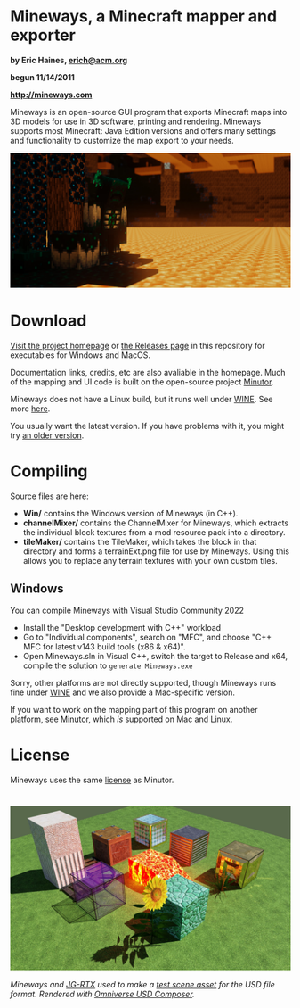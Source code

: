 # Mineways, a Minecraft mapper and exporter
**by Eric Haines, erich@acm.org**

**begun 11/14/2011**

**http://mineways.com**

Mineways is an open-source GUI program that exports Minecraft maps into 3D models for use in 3D software, printing and rendering. Mineways supports most Minecraft: Java Edition versions and offers many settings and functionality to customize the map export to your needs.

![Simple example export rendered by spacebanana420](banner.jpg "Simple example export by [spacebanana420](https://github.com/spacebanana420)")

# Download

[Visit the project homepage](http://mineways.com) or [the Releases page](https://github.com/erich666/Mineways/releases) in this repository for executables for Windows and MacOS.

Documentation links, credits, etc are also avaliable in the homepage.
Much of the mapping and UI code is built on the open-source project [Minutor](http://seancode.com/minutor/).

Mineways does not have a Linux build, but it runs well under [WINE](http://www.winehq.org/). See more [here](https://www.realtimerendering.com/erich/minecraft/public/mineways/downloads.html#linuxPlatformHelp).

You usually want the latest version. If you have problems with it, you might try [an older version](https://www.realtimerendering.com/erich/minecraft/public/mineways/mineways.html#versions).

# Compiling

Source files are here:

* **Win/** contains the Windows version of Mineways (in C++).
* **channelMixer/** contains the ChannelMixer for Mineways, which extracts the individual block textures from a mod resource pack into a directory.
* **tileMaker/** contains the TileMaker, which takes the block in that directory and forms a terrainExt.png file for use by Mineways. Using this allows you to replace any terrain textures with your own custom tiles.

## Windows
You can compile Mineways with Visual Studio Community 2022
- Install the "Desktop development with C++" workload
- Go to "Individual components", search on "MFC", and choose "C++ MFC for latest v143 build tools (x86 & x64)".
- Open Mineways.sln in Visual C++, switch the target to Release and x64, compile the solution to `generate Mineways.exe`

Sorry, other platforms are not directly supported, though Mineways runs fine under [WINE](http://www.winehq.org/) and we also provide a Mac-specific version.

If you want to work on the mapping part of this program on another platform, see [Minutor](http://seancode.com/minutor/), which *is* supported on Mac and Linux.

# License

Mineways uses the same [license](license.txt) as Minutor.

#

![McUsd: JG-RTX textures, rendered in Omniverse USD Composer](ov_accurate.jpg "McUsd: JG-RTX textures, rendered with Omniverse USD Composer")

_Mineways and [JG-RTX](https://github.com/jasonjgardner/jg-rtx) used to make a [test scene asset](https://github.com/usd-wg/assets) for the USD file format. Rendered with [Omniverse USD Composer](https://www.nvidia.com/en-us/omniverse/apps/create/)._

